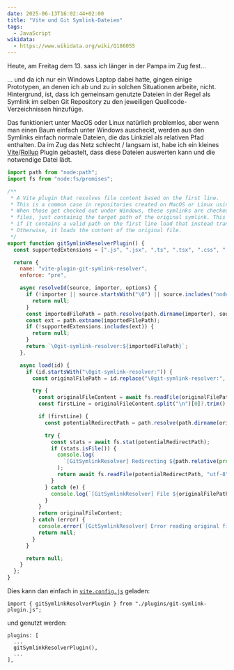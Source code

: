 ```yaml
---
date: 2025-06-13T16:02:44+02:00
title: "Vite und Git Symlink-Dateien"
tags:
  - JavaScript
wikidata:
  - https://www.wikidata.org/wiki/Q186055
---
```

Heute, am Freitag dem 13. sass ich länger in der Pampa im Zug fest...
<!--more-->

... und da ich nur ein Windows Laptop dabei hatte, gingen einige Prototypen, an denen ich ab und zu in solchen Situationen arbeite, nicht. Hintergrund, ist, dass ich gemeinsam genutzte Dateien in der Regel als Symlink im selben Git Repository zu den jeweiligen Quellcode-Verzeichnissen hinzufüge.

Das funktioniert unter MacOS oder Linux natürlich problemlos, aber wenn man einen Baum einfach unter Windows auscheckt, werden aus den Symlinks einfach normale Dateien, die das Linkziel als relativen Pfad enthalten. Da im Zug das Netz schlecht / langsam ist, habe ich ein kleines [Vite](https://vite.dev/)/[Rollup](https://rollupjs.org/) Plugin gebastelt, dass diese Dateien auswerten kann und die notwendige Datei lädt.


```javascript
import path from "node:path";
import fs from "node:fs/promises";

/**
 * A Vite plugin that resolves file content based on the first line.
 * This is a common case in repositories created on MacOS or Linux using symlinks.
 * When those get checked out under Windows, these symlinks are checked out as regular
 * files, just containig the target path of the original symlink. This plugin checks each import
 * if it contains a valid path on the first line load that instead transparently.
 * Otherwise, it loads the content of the original file.
 */
export function gitSymlinkResolverPlugin() {
  const supportedExtensions = [".js", ".jsx", ".ts", ".tsx", ".css", ".scss", ".less"];

  return {
    name: "vite-plugin-git-symlink-resolver",
    enforce: "pre",

    async resolveId(source, importer, options) {
      if (!importer || source.startsWith("\0") || source.includes("node_modules")) {
        return null;
      }
      const importedFilePath = path.resolve(path.dirname(importer), source);
      const ext = path.extname(importedFilePath);
      if (!supportedExtensions.includes(ext)) {
        return null;
      }
      return `\0git-symlink-resolver:${importedFilePath}`;
    },

    async load(id) {
      if (id.startsWith("\0git-symlink-resolver:")) {
        const originalFilePath = id.replace("\0git-symlink-resolver:", "");

        try {
          const originalFileContent = await fs.readFile(originalFilePath, "utf-8");
          const firstLine = originalFileContent.split("\n")[0]?.trim();

          if (firstLine) {
            const potentialRedirectPath = path.resolve(path.dirname(originalFilePath), firstLine);

            try {
              const stats = await fs.stat(potentialRedirectPath);
              if (stats.isFile()) {
                console.log(
                  `[GitSymlinkResolver] Redirecting ${path.relative(process.cwd(), originalFilePath)} to ${path.relative(process.cwd(), potentialRedirectPath)}`
                );
                return await fs.readFile(potentialRedirectPath, "utf-8");
              }
            } catch (e) {
              console.log(`[GitSymlinkResolver] File ${originalFilePath} isn't a redirect`, e);
            }
          }
          return originalFileContent;
        } catch (error) {
          console.error(`[GitSymlinkResolver] Error reading original file ${path.relative(process.cwd(), originalFilePath)}:`, error);
          return null;
        }
      }

      return null;
    }
  };
}
```

Dies kann dan einfach in [`vite.config.js`](https://vite.dev/config/) geladen:

```
import { gitSymlinkResolverPlugin } from "./plugins/git-symlink-plugin.js";
```

und genutzt werden:

```
plugins: [
  ...
  gitSymlinkResolverPlugin(),
  ...
],
```

